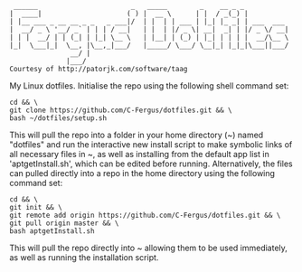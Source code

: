      ______                       _   _____        _    __ _ _           
    |  ____|                     ( ) |  __ \      | |  / _(_) |          
    | |__ ___ _ __ __ _ _   _ ___|/  | |  | | ___ | |_| |_ _| | ___  ___ 
    |  __/ _ \ '__/ _` | | | / __|   | |  | |/ _ \| __|  _| | |/ _ \/ __|
    | | |  __/ | | (_| | |_| \__ \   | |__| | (_) | |_| | | | |  __/\__ \
    |_|  \___|_|  \__, |\__,_|___/   |_____/ \___/ \__|_| |_|_|\___||___/
                   __/ |                                                 
                  |___/                                                  
    Courtesy of http://patorjk.com/software/taag

My Linux dotfiles. Initialise the repo using the following shell command set:

    cd && \
    git clone https://github.com/C-Fergus/dotfiles.git && \
    bash ~/dotfiles/setup.sh

This will pull the repo into a folder in your home directory (~) named "dotfiles" and run the interactive new install script to make symbolic links of all necessary files in ~, as well as installing from the default app list in 'aptgetInstall.sh', which can be edited before running.
Alternatively, the files can pulled directly into a repo in the home directory using the following command set:

    cd && \
    git init && \
    git remote add origin https://github.com/C-Fergus/dotfiles.git && \
    git pull origin master && \
    bash aptgetInstall.sh

This will pull the repo directly into ~ allowing them to be used immediately, as well as running the installation script.
